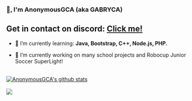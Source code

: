 ### 👋, I'm AnonymousGCA (aka GABRYCA)

<h2>Get in contact on discord: <a href="https://discord.io/gabryca">Click me!</a></h2>

- 🌱 I’m currently learning: **Java, Bootstrap, C++, Node.js, PHP.**

- 🔭 I’m currently working on many school projects and Robocup Junior Soccer SuperLight!
  
<br>

<a href="https://github.com/gabryca">
  <img align="center" src="https://github-readme-stats.anuraghazra1.vercel.app/api?username=gabryca&show_icons=true&include_all_commits=true&theme=radical&count_private=true" alt="AnonymousGCA's github stats" />
</a>
<br>
<br>
<a href="https://github.com/GABRYCA/Algoritmi_scuola">
  <img align="center" src="https://github-readme-stats.anuraghazra1.vercel.app/api/pin/?username=gabryca&repo=Algoritmi_scuola&theme=radical" />
</a>
